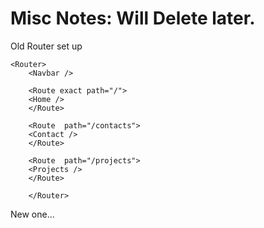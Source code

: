 # Misc Notes: Will Delete later.

Old Router set up
```tsx
<Router>
    <Navbar />

    <Route exact path="/">
    <Home />
    </Route>

    <Route  path="/contacts">
    <Contact />
    </Route>

    <Route  path="/projects">
    <Projects />
    </Route>
    
    </Router>
```


New one...